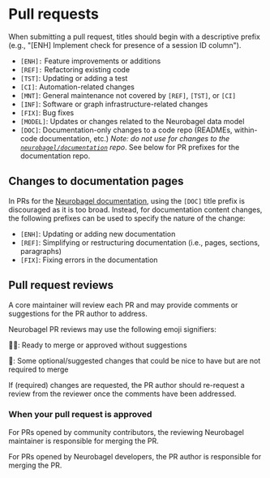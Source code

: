 # Pull requests

When submitting a pull request, titles should begin with a descriptive prefix (e.g., "[ENH] Implement check for presence of a session ID column").

- `[ENH]:` Feature improvements or additions
- `[REF]:` Refactoring existing code
- `[TST]`: Updating or adding a test
- `[CI]`: Automation-related changes
- `[MNT]`: General maintenance not covered by `[REF]`, `[TST]`, or `[CI]`
- `[INF]`: Software or graph infrastructure-related changes
- `[FIX]`: Bug fixes
- `[MODEL]`: Updates or changes related to the Neurobagel data model
- `[DOC]`: Documentation-only changes to a code repo (READMEs, within-code documentation, etc.) 
_Note: do not use for changes to the [`neurobagel/documentation`](https://github.com/neurobagel/documentation) repo_. See below for PR prefixes for the documentation repo.

## Changes to documentation pages
In PRs for the [Neurobagel documentation](https://github.com/neurobagel/documentation), using the `[DOC]` title prefix is discouraged as it is too broad. 
Instead, for documentation content changes, the following prefixes can be used to specify the nature of the change:

- `[ENH]`: Updating or adding new documentation
- `[REF]`: Simplifying or restructuring documentation (i.e., pages, sections, paragraphs)
- `[FIX]`: Fixing errors in the documentation

## Pull request reviews
A core maintainer will review each PR and may provide comments or suggestions for the PR author to address.

Neurobagel PR reviews may use the following emoji signifiers:

:cook:: Ready to merge or approved without suggestions

:cherries:: Some optional/suggested changes that could be nice to have but are not required to merge

If (required) changes are requested, the PR author should re-request a review from the reviewer once the comments have been addressed.

### When your pull request is approved
For PRs opened by community contributors, the reviewing Neurobagel maintainer is responsible for merging the PR.

For PRs opened by Neurobagel developers, the PR author is responsible for merging the PR.
